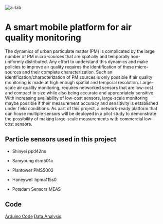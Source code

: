 ![airlab](https://user-images.githubusercontent.com/30909427/41321918-36bfb69a-6e74-11e8-889c-7ba2c80b059b.PNG)
# A smart mobile platform for air quality monitoring


The dynamics of urban particulate matter (PM) is complicated by the large number of PM micro-sources that are spatially and temporally non-uniformly distributed.  Any effort to understand this dynamics and make policies to improve air quality requires the identification of these micro-sources and their complete characterization.  Such an identification/characterization of PM sources is only possible if air quality monitoring is made at high enough spatial and temporal resolution.  Large-scale air quality monitoring, requires networked sensors that are low-cost and compact in size while also being accurate and appropriately sensitive.  With increasing availability of low-cost sensors, large-scale monitoring maybe possible if their measurement accuracy and sensitivity is established under field conditions.  As part of this project, a network-ready platform that can house multiple sensors will be deployed in a pilot study to demonstrate the possibility of making large-scale measurements with commercial low-cost sensors.

## Particle sensors used in this project

* Shinyei ppd42ns

* Samyoung dsm501a

* Plantower PMS5003

* Honeywell hpma115s0

* Potsdam Sensors MEAS

## Code 
[Arduino Code](https://github.com/nuralik/A-smart-mobile-platform-for-air-quality-monitoring/blob/master/NYSERDA_Project/NYSERDA_Project.ino)
[Data Analysis](https://github.com/nuralik/A-smart-mobile-platform-for-air-quality-monitoring/blob/master/NACL%20TEST%20(1).ipynb)
